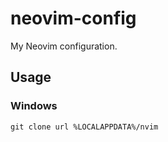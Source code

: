 # neovim-config
My Neovim configuration.

## Usage

### Windows
```shell
git clone url %LOCALAPPDATA%/nvim
```
